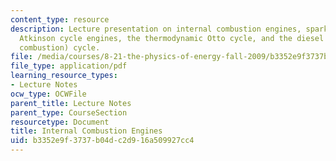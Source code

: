 ```yaml
---
content_type: resource
description: Lecture presentation on internal combustion engines, spark ignition engines,
  Atkinson cycle engines, the thermodynamic Otto cycle, and the diesel (constant pressure
  combustion) cycle.
file: /media/courses/8-21-the-physics-of-energy-fall-2009/b3352e9f3737b04dc2d916a509927cc4_MIT8_21s09_lec11.pdf
file_type: application/pdf
learning_resource_types:
- Lecture Notes
ocw_type: OCWFile
parent_title: Lecture Notes
parent_type: CourseSection
resourcetype: Document
title: Internal Combustion Engines
uid: b3352e9f-3737-b04d-c2d9-16a509927cc4
---
```

